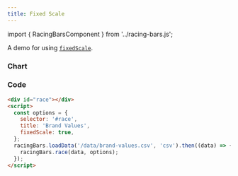 ```yaml
---
title: Fixed Scale
---
```


import { RacingBarsComponent } from '../racing-bars.js';

A demo for using [`fixedScale`](/docs/documentation/options#fixedscale).

<!--truncate-->

### Chart

<div className="gallery">
  <RacingBarsComponent
    elementId="gallery-fixed-scale2"
    dataUrl="/data/brand-values.csv"
    dataType="csv"
    title="Brand Values"
    fixedScale={true}
/>

</div>

### Code

```html {6}
<div id="race"></div>
<script>
  const options = {
    selector: '#race',
    title: 'Brand Values',
    fixedScale: true,
  };
  racingBars.loadData('/data/brand-values.csv', 'csv').then((data) => {
    racingBars.race(data, options);
  });
</script>
```
